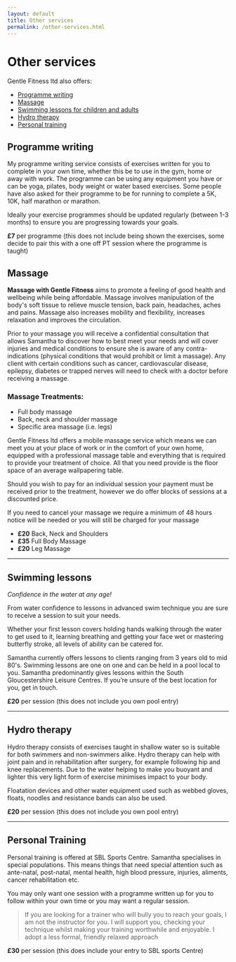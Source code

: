 ```yaml
---
layout: default
title: Other services
permalink: /other-services.html
---
```


# Other services

Gentle Fitness ltd also offers:

- [Programme writing](#programme-writing)
- [Massage](#massage)
- [Swimming lessons for children and adults](#swimming-lessons)
- [Hydro therapy](#hydro-therapy)
- [Personal training](#personal-training)

## Programme writing
My programme writing service consists of exercises written for you to complete
in your own time, whether this be to use in the gym, home or away with work.
The programme can be using any equipment you have or can be yoga, pilates, body
weight or water based exercises. Some people have also asked for their
programme to be for running to complete a 5K, 10K, half marathon or marathon.

Ideally your exercise programmes should be updated regularly (between 1-3
months) to ensure you are progressing towards your goals.

**£7** per programme (this does not include being shown the exercises, some
decide to pair this with a one off PT session where the programme is taught)

## Massage
**Massage with Gentle Fitness** aims to promote a feeling of good health and
wellbeing while being affordable. Massage involves manipulation of the body's
soft tissue to relieve muscle tension, back pain, headaches, aches and pains.
Massage also increases mobility and flexibility, increases relaxation and
improves the circulation.

Prior to your massage you will receive a confidential consultation that allows
Samantha to discover how to best meet your needs and will cover injuries and
medical conditions to ensure she is aware of any contra-indications (physical
conditions that would prohibit or limit a massage). Any client with certain
conditions such as cancer, cardiovascular disease, epilepsy, diabetes or trapped
nerves will need to check with a doctor before receiving a massage.

### Massage Treatments:
- Full body massage
- Back, neck and shoulder massage
- Specific area massage (i.e. legs)

Gentle Fitness ltd offers a mobile massage service which means we can meet you
at your place of work or in the comfort of your own home, equipped with a
professional massage table and everything that is required to provide your
treatment of choice. All that you need provide is the floor space of an average
wallpapering table.

Should you wish to pay for an individual session your payment must be received
prior to the treatment, however we do offer blocks of sessions at a discounted
price.

If you need to cancel your massage we require a minimum of 48 hours notice will
be needed or you will still be charged for your massage

- **£20** Back, Neck and Shoulders
- **£35** Full Body Massage       
- **£20** Leg Massage             

-------------------------------------------------------------------------------

## Swimming lessons
*Confidence in the water at any age!*

From water confidence to lessons in advanced swim technique you are sure to
receive a session to suit your needs.

Whether your first lesson covers holding hands walking through the water to get
used to it, learning breathing and getting your face wet or mastering butterfly
stroke, all levels of ability can be catered for.

Samantha currently offers lessons to clients ranging from 3 years old to mid
80's. Swimming lessons are one on one and can be held in a pool local to you.
Samantha predominantly gives lessons within the South Gloucestershire Leisure
Centres. If you’re unsure of the best location for you, get in touch.

**£20** per session (this does not include you own pool entry)

-------------------------------------------------------------------------------

## Hydro therapy
Hydro therapy consists of exercises taught in shallow water so is suitable for
both swimmers and non-swimmers alike. Hydro therapy can help with joint pain and
in rehabilitation after surgery, for example following hip and knee
replacements. Due to the water helping to make you buoyant and lighter this very
light form of exercise minimises impact to your body.

Floatation devices and other water equipment used such as webbed gloves, floats,
noodles and resistance bands can also be used.

**£20** per session (this does not include you own pool entry)

-------------------------------------------------------------------------------

## Personal Training
Personal training is offered at SBL Sports Centre. Samantha specialises in special
populations. This means things that need special attention such as ante-natal,
post-natal, mental health, high blood pressure, injuries, aliments, cancer
rehabilitation etc.

You may only want one session with a programme written up for you to follow
within your own time or you may want a regular session.

> If you are looking for a trainer who will bully you to reach your goals, I am
> not the instructor for you. I will support you, checking your technique whilst
> making your training worthwhile and enjoyable. I adopt a less formal, friendly
> relaxed approach

**£30** per session (this does include your entry to SBL sports Centre)

